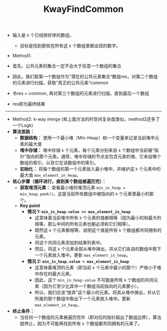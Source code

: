 ﻿---
layout: default
title: KwayFindCommon
narrow: true
---
- 输入是 `k` 个已经排好序的数组。
    - 目标是找到那些在所有这 `k` 个数组里都出现的数字。

- Method1:
- 首先，公共元素的集合一定不会大于任意一个数组的集合
- 因此，我们取第一个数组作为”潜在的公共元素集合“数组res，对第二个数组的元素进行扫描，获取”真正的公共元素“common
- 令res = common, 再对第三个数组的元素进行扫描，直到最后一个数组
- res即为最终结果
***
- Method2: k-way merge (和上面方法的时空间复杂度类似，method2还多了一个Logk)
- **算法思路：**    
    - **数据结构：** 使用一个最小堆（Min-Heap）和一个变量来记录当前堆中元素的最大值
    - **堆中存储：** 堆中存储 `k` 个元素，每个元素分别来自 `k` 个数组中当前被“指针”指向的那个元素。通常，堆中存储的节点会包含元素的值、它来自哪个数组的索引，以及它在该数组中的索引。
    - **初始化：** 将每个数组的第一个元素放入最小堆中，并维护这 `k` 个元素中的最大值 `max_element_in_heap`。
- **核心步骤（循环进行，直到某个数组被遍历完）：**
    - **获取堆顶元素：** 查看最小堆的堆顶元素 `min_in_heap = min_heap.peek()`。这是当前所有数组中被指向的 `k` 个元素里最小的那个。
    - **Key point**
        - **情况 1: `min_in_heap.value == max_element_in_heap`**
            - 这意味着当前堆中所有 `k` 个元素的值都相等（因为最小的和最大的相等，那么中间的所有元素也都必须和它们相等）。
            - 既然这 `k` 个元素都相等，说明这个值是所有 `k` 个数组都共同拥有的元素。
            - 将这个共同元素添加到结果列表中。
            - 然后，将这 `k` 个元素全部从堆中弹出，并从它们各自的数组中取下一个元素放入堆中。更新 `max_element_in_heap`。
        - **情况 2: `min_in_heap.value < max_element_in_heap`**
            - 这意味着堆顶的元素（即当前 `k` 个元素中最小的那个）严格小于堆中存在的最大元素。
            - 因此，这个 `min_in_heap.value` 不可能是所有 `k` 个数组的共同元素（因为它至少比其中一个数组当前指向的元素要小）。
            - 所以，我们应该“放弃”这个最小的元素。将其从堆中弹出，并从它所属的那个数组中取出下一个元素放入堆中。更新 `max_element_in_heap`。
- **终止条件：**
    - 当任何一个数组的元素被遍历完毕（即对应的指针超出了数组边界），算法就停止，因为不可能再找到所有 `k` 个数组都共同拥有的元素了。